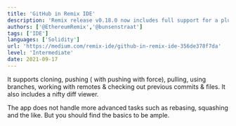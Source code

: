 ```yaml
---
title: 'GitHub in Remix IDE'
description: 'Remix release v0.18.0 now includes full support for a plugin called dGIT that allows you to interact with GitHub as if you were doing it on your terminal or in VSCode.'
authors: ['@EthereumRemix','@bunsenstraat']
tags: ['IDE']
languages: ['Solidity']
url: 'https://medium.com/remix-ide/github-in-remix-ide-356de378f7da'
level: 'Intermediate'
date: 2021-09-17
---
```


It supports cloning, pushing ( with pushing with force), pulling, using branches, working with remotes & checking out previous commits & files. It also includes a nifty diff viewer.

The app does not handle more advanced tasks such as rebasing, squashing and the like. But you should find the basics to be ample.